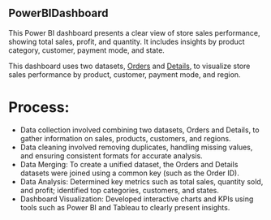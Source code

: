 ## PowerBIDashboard
This Power BI dashboard presents a clear view of store sales performance, showing total sales, profit, and quantity. It includes insights by product category, customer, payment mode, and state.

This dashboard uses two datasets, <a href="https://github.com/StephennHub/PowerBIDashboard/blob/main/E-commerce%20Store/Orders.csv">Orders</a> and <a href="https://github.com/StephennHub/PowerBIDashboard/blob/main/E-commerce%20Store/Details.csv">Details</a>, to visualize store sales performance by product, customer, payment mode, and region.


# Process:

- Data collection involved combining two datasets, Orders and Details, to gather information on sales, products, customers, and regions.
- Data cleaning involved removing duplicates, handling missing values, and ensuring consistent formats for accurate analysis.
- Data Merging: To create a unified dataset, the Orders and Details datasets were joined using a common key (such as the Order ID).
- Data Analysis: Determined key metrics such as total sales, quantity sold, and profit; identified top categories, customers, and states.
- Dashboard Visualization: Developed interactive charts and KPIs using tools such as Power BI and Tableau to clearly present insights.
